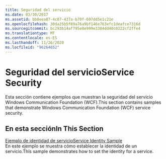 ```yaml
---
title: Seguridad del servicio
ms.date: 03/30/2017
ms.assetid: bb8eea87-4c87-437a-b70f-697dd5e1c21e
ms.openlocfilehash: 30da25b5f89a76a9bf146e763efc1deafce7316d
ms.sourcegitcommit: bc293b14af795e0e999e3304dd40c0222cf2ffe4
ms.translationtype: MT
ms.contentlocale: es-ES
ms.lasthandoff: 11/26/2020
ms.locfileid: "96264652"
---
```

# <a name="service-security"></a><span data-ttu-id="e7e67-102">Seguridad del servicio</span><span class="sxs-lookup"><span data-stu-id="e7e67-102">Service Security</span></span>

<span data-ttu-id="e7e67-103">Esta sección contiene ejemplos que muestran la seguridad del servicio Windows Communication Foundation (WCF).</span><span class="sxs-lookup"><span data-stu-id="e7e67-103">This section contains samples that demonstrate Windows Communication Foundation (WCF) service security.</span></span>  
  
## <a name="in-this-section"></a><span data-ttu-id="e7e67-104">En esta sección</span><span class="sxs-lookup"><span data-stu-id="e7e67-104">In This Section</span></span>  

 [<span data-ttu-id="e7e67-105">Ejemplo de identidad de servicio</span><span class="sxs-lookup"><span data-stu-id="e7e67-105">Service Identity Sample</span></span>](service-identity-sample.md)  
 <span data-ttu-id="e7e67-106">En este ejemplo se muestra cómo establecer la identidad de un servicio.</span><span class="sxs-lookup"><span data-stu-id="e7e67-106">This sample demonstrates how to set the identity for a service.</span></span>

